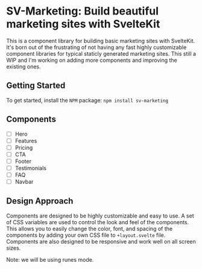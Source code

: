 # SV-Marketing: Build beautiful marketing sites with SvelteKit

This is a component library for building basic marketing sites with SvelteKit. It's born out of the frustrating of not having any fast highly customizable component libraries for typical staticly generated marketing sites.
This still a WIP and I'm working on adding more components and improving the existing ones.

## Getting Started

To get started, install the `NPM` package:
```npm install sv-marketing```

## Components

- [ ] Hero
- [ ] Features
- [ ] Pricing
- [ ] CTA
- [ ] Footer
- [ ] Testimonials
- [ ] FAQ
- [ ] Navbar

## Design Approach

Components are designed to be highly customizable and easy to use.
A set of CSS variables are used to control the look and feel of the components. This allows you to easily change the color, font, and spacing of the components by adding your own CSS file to `+layout.svelte` file.
Components are also designed to be responsive and work well on all screen sizes.

Note: we will be using runes mode.
